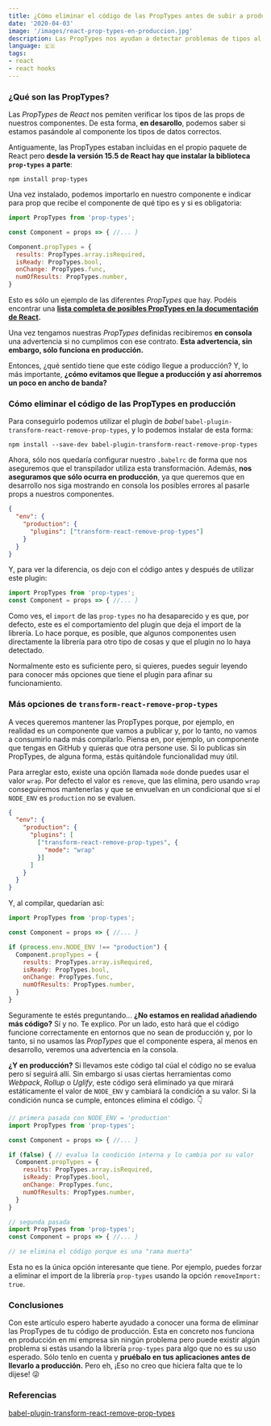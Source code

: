 ```yaml
---
title: ¿Cómo eliminar el código de las PropTypes antes de subir a producción?
date: '2020-04-03'
image: '/images/react-prop-types-en-produccion.jpg'
description: Las PropTypes nos ayudan a detectar problemas de tipos al usar props en nuestros componentes de React pero... son inútiles en producción. Aprende a eliminar su código.
language: 🇪🇸
tags:
- react
- react hooks
---
```


### ¿Qué son las PropTypes?

Las *PropTypes* de *React* nos pemiten verificar los tipos de las props de nuestros componentes. De esta forma, **en desarollo**, podemos saber si estamos pasándole al componente los tipos de datos correctos.

Antiguamente, las PropTypes estaban incluidas en el propio paquete de React pero **desde la versión 15.5 de React hay que instalar la biblioteca `prop-types` a parte**:

```
npm install prop-types
```

Una vez instalado, podemos importarlo en nuestro componente e indicar para prop que recibe el componente de qué tipo es y si es obligatoria:

```javascript
import PropTypes from 'prop-types';

const Component = props => { //... }

Component.propTypes = {
  results: PropTypes.array.isRequired,
  isReady: PropTypes.bool,
  onChange: PropTypes.func,
  numOfResults: PropTypes.number,
}
```

Esto es sólo un ejemplo de las diferentes *PropTypes* que hay. Podéis encontrar una **[lista completa de posibles PropTypes en la documentación de React](https://es.reactjs.org/docs/typechecking-with-proptypes.html#proptypes).**

Una vez tengamos nuestras *PropTypes* definidas recibiremos **en consola** una advertencia si no cumplimos con ese contrato. **Esta advertencia, sin embargo, sólo funciona en producción.**

Entonces, ¿qué sentido tiene que este código llegue a producción? Y, lo más importante, **¿cómo evitamos que llegue a producción y así ahorremos un poco en ancho de banda?**

### Cómo eliminar el código de las PropTypes en producción

Para conseguirlo podemos utilizar el plugin de *babel* `babel-plugin-transform-react-remove-prop-types`, y lo podemos instalar de esta forma:

```
npm install --save-dev babel-plugin-transform-react-remove-prop-types
```

Ahora, sólo nos quedaría configurar nuestro `.babelrc` de forma que nos aseguremos que el transpilador utiliza esta transformación. Además, **nos aseguramos que sólo ocurra en producción**, ya que queremos que en desarrollo nos siga mostrando en consola los posibles errores al pasarle props a nuestros componentes.

```json
{
  "env": {
    "production": {
      "plugins": ["transform-react-remove-prop-types"]
    }
  }
}
```

Y, para ver la diferencia, os dejo con el código antes y después de utilizar este plugin:

```javascript
import PropTypes from 'prop-types';
const Component = props => { //... }
```

Como ves, el `import` de las `prop-types` no ha desaparecido y es que, por defecto, este es el comportamiento del plugin que deja el import de la librería. Lo hace porque, es posible, que algunos componentes usen directamente la librería para otro tipo de cosas y que el plugin no lo haya detectado.

Normalmente esto es suficiente pero, si quieres, puedes seguir leyendo para conocer más opciones que tiene el plugin para afinar su  funcionamiento.

### Más opciones de `transform-react-remove-prop-types`

A veces queremos mantener las PropTypes porque, por ejemplo, en realidad es un componente que vamos a publicar y, por lo tanto, no vamos a consumirlo nada más compilarlo. Piensa en, por ejemplo, un componente que tengas en GitHub y quieras que otra persone use. Si lo publicas sin PropTypes, de alguna forma, estás quitándole funcionalidad muy útil.

Para arreglar esto, existe una opción llamada `mode` donde puedes usar el valor `wrap`. Por defecto el valor es `remove`, que las elimina, pero usando `wrap` conseguiremos mantenerlas y que se envuelvan en un condicional que si el `NODE_ENV` es `production` no se evaluen.

```json
{
  "env": {
    "production": {
      "plugins": [
        ["transform-react-remove-prop-types", {
          "mode": "wrap"
        }]
      ]
    }
  }
}
```

Y, al compilar, quedarían así:

```javascript
import PropTypes from 'prop-types';

const Component = props => { //... }

if (process.env.NODE_ENV !== "production") {
  Component.propTypes = {
    results: PropTypes.array.isRequired,
    isReady: PropTypes.bool,
    onChange: PropTypes.func,
    numOfResults: PropTypes.number,
  }
}
```

Seguramente te estés preguntando... **¿No estamos en realidad añadiendo más código?** Sí y no. Te explico. Por un lado, esto hará que el código funcione correctamente en entornos que no sean de producción y, por lo tanto, si no usamos las *PropTypes* que el componente espera, al menos en desarrollo, veremos una advertencia en la consola.

**¿Y en producción?** Si llevamos este código tal cúal el código no se evalua pero sí seguirá allí. Sin embargo si usas ciertas herramientas como *Webpack*, *Rollup* o *Uglify*, este código será eliminado ya que mirará estáticamente el valor de `NODE_ENV`  y cambiará la condición a su valor. Si la condición nunca se cumple, entonces elimina el código. 👇

```javascript
// primera pasada con NODE_ENV = 'production'
import PropTypes from 'prop-types';

const Component = props => { //... }

if (false) { // evalua la condición interna y lo cambia por su valor
  Component.propTypes = {
    results: PropTypes.array.isRequired,
    isReady: PropTypes.bool,
    onChange: PropTypes.func,
    numOfResults: PropTypes.number,
  }
}
```

```javascript
// segunda pasada
import PropTypes from 'prop-types';
const Component = props => { //... }

// se elimina el código porque es una "rama muerta"
```

Esta no es la única opción interesante que tiene. Por ejemplo, puedes forzar a eliminar el import de la librería `prop-types` usando la opción `removeImport: true`.

### Conclusiones

Con este artículo espero haberte ayudado a conocer una forma de eliminar las PropTypes de tu código de producción. Esta en concreto nos funciona en producción en mi empresa sin ningún problema pero puede existir algún problema si estás usando la librería `prop-types` para algo que no es su uso esperado. Sólo tenlo en cuenta y **pruébalo en tus aplicaciones antes de llevarlo a producción.** Pero eh, ¡Eso no creo que hiciera falta que te lo dijese! 😜

### Referencias

[babel-plugin-transform-react-remove-prop-types](https://www.npmjs.com/package/babel-plugin-transform-react-remove-prop-types)